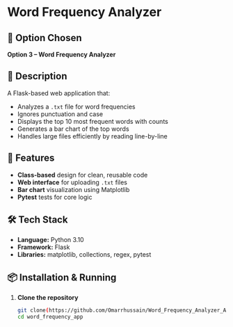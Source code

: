 # Word Frequency Analyzer

## 📌 Option Chosen
**Option 3 – Word Frequency Analyzer**

## 📄 Description
A Flask-based web application that:
- Analyzes a `.txt` file for word frequencies
- Ignores punctuation and case
- Displays the top 10 most frequent words with counts
- Generates a bar chart of the top words
- Handles large files efficiently by reading line-by-line

## 🚀 Features
- **Class-based** design for clean, reusable code
- **Web interface** for uploading `.txt` files
- **Bar chart** visualization using Matplotlib
- **Pytest** tests for core logic

## 🛠 Tech Stack
- **Language:** Python 3.10
- **Framework:** Flask
- **Libraries:** matplotlib, collections, regex, pytest

## 📦 Installation & Running

1. **Clone the repository**
   ```bash
   git clone(https://github.com/Omarrhussain/Word_Frequency_Analyzer_App/edit/main)
   cd word_frequency_app

